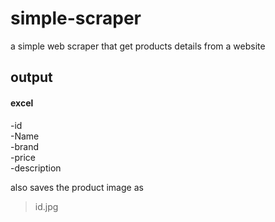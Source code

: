 # simple-scraper  
a simple web scraper that get products details from a website  
## output  
#### excel  
-id  
-Name  
-brand  
-price  
-description  

also saves the product image as
>id.jpg

